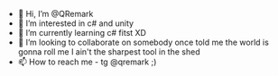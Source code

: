 - 👋 Hi, I’m @QRemark
- 👀 I’m interested in c# and unity
- 🌱 I’m currently learning c# fitst XD
- 💞️ I’m looking to collaborate on somebody once told me the world is gonna roll me I ain't the sharpest tool in the shed
- 📫 How to reach me - tg @qremark ;)

<!---
QRemark/QRemark is a ✨ special ✨ repository because its `README.md` (this file) appears on your GitHub profile.
You can click the Preview link to take a look at your changes.
--->
